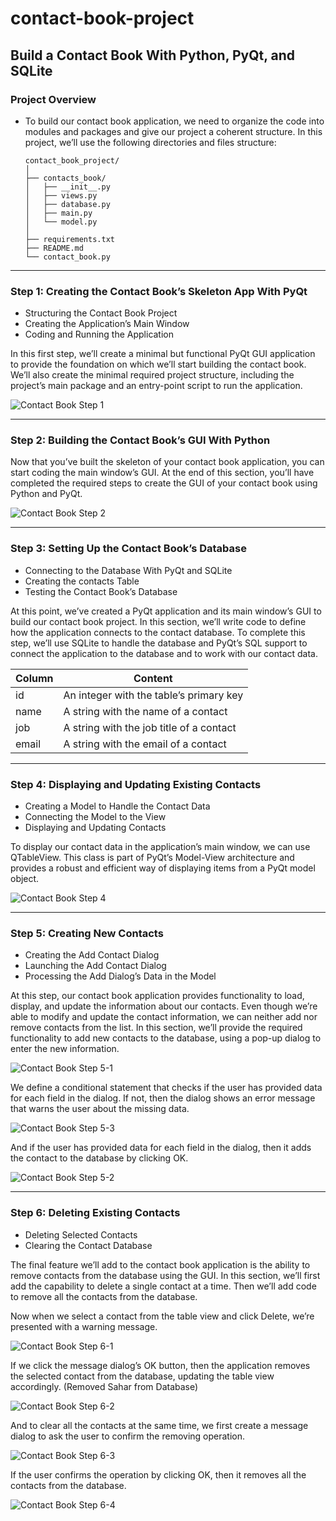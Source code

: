# contact-book-project

## Build a Contact Book With Python, PyQt, and SQLite
 
### Project Overview

- To build our contact book application, we need to organize the code into modules and packages and give our project a coherent structure. In this project, we’ll use the following directories and files structure:
  
    ```
    contact_book_project/
    │
    ├── contacts_book/
    │   ├── __init__.py
    │   ├── views.py
    │   ├── database.py
    │   ├── main.py
    │   └── model.py
    │
    ├── requirements.txt
    ├── README.md
    └── contact_book.py
    ```

***

### Step 1: Creating the Contact Book’s Skeleton App With PyQt

- Structuring the Contact Book Project
- Creating the Application’s Main Window
- Coding and Running the Application

In this first step, we’ll create a minimal but functional PyQt GUI application to provide the foundation on which we’ll start building the contact book. We’ll also create the minimal required project structure, including the project’s main package and an entry-point script to run the application.

![Contact Book Step 1](https://github.com/Noob-Coders-2023/contact-book-project/blob/main/Assets/Contact%20Book%20Step%201.png)

***

### Step 2: Building the Contact Book’s GUI With Python

Now that you’ve built the skeleton of your contact book application, you can start coding the main window’s GUI. At the end of this section, you’ll have completed the required steps to create the GUI of your contact book using Python and PyQt.

![Contact Book Step 2](https://github.com/Noob-Coders-2023/contact-book-project/blob/main/Assets/Contact%20Book%20Step%202.png)

***

### Step 3: Setting Up the Contact Book’s Database

- Connecting to the Database With PyQt and SQLite
- Creating the contacts Table
- Testing the Contact Book’s Database

At this point, we’ve created a PyQt application and its main window’s GUI to build our contact book project. In this section, we’ll write code to define how the application connects to the contact database. To complete this step, we’ll use SQLite to handle the database and PyQt’s SQL support to connect the application to the database and to work with our contact data.

| Column  | Content |
| ------------- | ------------- |
| id  | An integer with the table’s primary key  |
| name  | A string with the name of a contact  |
| job  | A string with the job title of a contact  |
| email  | A string with the email of a contact  |

***

### Step 4: Displaying and Updating Existing Contacts

- Creating a Model to Handle the Contact Data
- Connecting the Model to the View
- Displaying and Updating Contacts

To display our contact data in the application’s main window, we can use QTableView. This class is part of PyQt’s Model-View architecture and provides a robust and efficient way of displaying items from a PyQt model object.

![Contact Book Step 4](https://github.com/Noob-Coders-2023/contact-book-project/blob/main/Assets/Contact%20Book%20Step%204.png)

***

### Step 5: Creating New Contacts

- Creating the Add Contact Dialog
- Launching the Add Contact Dialog
- Processing the Add Dialog’s Data in the Model

At this step, our contact book application provides functionality to load, display, and update the information about our contacts. Even though we’re able to modify and update the contact information, we can neither add nor remove contacts from the list. In this section, we’ll provide the required functionality to add new contacts to the database, using a pop-up dialog to enter the new information.

![Contact Book Step 5-1](https://github.com/Noob-Coders-2023/contact-book-project/blob/main/Assets/Contact%20Book%20Step%205-1.png)

We define a conditional statement that checks if the user has provided data for each field in the dialog. If not, then the dialog shows an error message that warns the user about the missing data.

![Contact Book Step 5-3](https://github.com/Noob-Coders-2023/contact-book-project/blob/main/Assets/Contact%20Book%20Step%205-3.png)

And if the user has provided data for each field in the dialog, then it adds the contact to the database by clicking OK.

![Contact Book Step 5-2](https://github.com/Noob-Coders-2023/contact-book-project/blob/main/Assets/Contact%20Book%20Step%205-2.png)

***

### Step 6: Deleting Existing Contacts

- Deleting Selected Contacts
- Clearing the Contact Database

The final feature we’ll add to the contact book application is the ability to remove contacts from the database using the GUI. In this section, we’ll first add the capability to delete a single contact at a time. Then we’ll add code to remove all the contacts from the database.

Now when we select a contact from the table view and click Delete, we’re presented with a warning message.

![Contact Book Step 6-1](https://github.com/Noob-Coders-2023/contact-book-project/blob/main/Assets/Contact%20Book%20Step%206-1.png)

If we click the message dialog’s OK button, then the application removes the selected contact from the database, updating the table view accordingly. (Removed Sahar from Database)

![Contact Book Step 6-2](https://github.com/Noob-Coders-2023/contact-book-project/blob/main/Assets/Contact%20Book%20Step%206-2.png)

And to clear all the contacts at the same time, we first create a message dialog to ask the user to confirm the removing operation.

![Contact Book Step 6-3](https://github.com/Noob-Coders-2023/contact-book-project/blob/main/Assets/Contact%20Book%20Step%206-3.png)

If the user confirms the operation by clicking OK, then it removes all the contacts from the database.

![Contact Book Step 6-4](https://github.com/Noob-Coders-2023/contact-book-project/blob/main/Assets/Contact%20Book%20Step%206-4.png)
